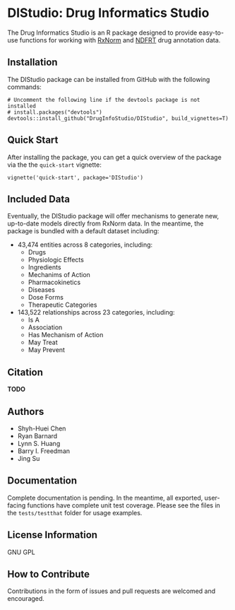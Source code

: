 # DIStudio: Drug Informatics Studio

The Drug Informatics Studio is an R package designed to provide easy-to-use functions
for working with [RxNorm](https://www.nlm.nih.gov/research/umls/rxnorm/) and
[NDFRT](https://www.nlm.nih.gov/research/umls/sourcereleasedocs/current/NDFRT/) drug
annotation data.

## Installation

The DIStudio package can be installed from GitHub with the following commands:

```
# Uncomment the following line if the devtools package is not installed
# install.packages("devtools")
devtools::install_github("DrugInfoStudio/DIStudio", build_vignettes=T)
```


## Quick Start

After installing the package, you can get a quick overview of the package
via the the `quick-start` vignette:

```
vignette('quick-start', package='DIStudio')
```


## Included Data

Eventually, the DIStudio package will offer mechanisms to generate new, up-to-date models
directly from RxNorm data. In the meantime, the package is bundled with a default dataset
including:

 * 43,474 entities across 8 categories, including:
   * Drugs
   * Physiologic Effects
   * Ingredients
   * Mechanims of Action
   * Pharmacokinetics
   * Diseases
   * Dose Forms
   * Therapeutic Categories
 * 143,522 relationships across 23 categories, including:
   * Is A
   * Association
   * Has Mechanism of Action
   * May Treat
   * May Prevent


## Citation

**TODO**


## Authors

* Shyh-Huei Chen
* Ryan Barnard
* Lynn S. Huang
* Barry I. Freedman
* Jing Su


## Documentation

Complete documentation is pending. In the meantime, all exported, user-facing functions
have complete unit test coverage. Please see the files in the `tests/testthat` folder
for usage examples.


## License Information

GNU GPL


## How to Contribute

Contributions in the form of issues and pull requests are welcomed and encouraged.
